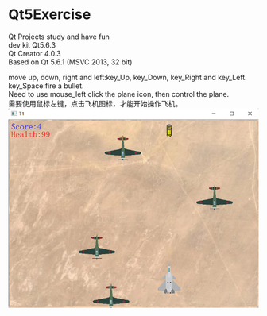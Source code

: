 # Qt5Exercise
Qt Projects study and have fun  
dev kit Qt5.6.3  
Qt Creator 4.0.3  
Based on Qt 5.6.1 (MSVC 2013, 32 bit)  

move up, down, right and left:key_Up, key_Down, key_Right and key_Left.  
key_Space:fire a bullet.  
Need to use mouse_left click the plane icon, then control the plane.  
需要使用鼠标左键，点击飞机图标，才能开始操作飞机。  
![Image text](https://github.com/zhangyiyong141/Qt5Exercise/blob/main/T1.png)
